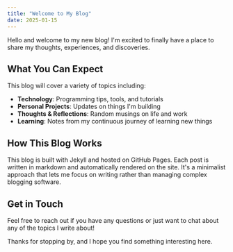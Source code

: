 ```yaml
---
title: "Welcome to My Blog"
date: 2025-01-15
---
```


Hello and welcome to my new blog! I'm excited to finally have a place to share my thoughts, experiences, and discoveries.

## What You Can Expect

This blog will cover a variety of topics including:

- **Technology**: Programming tips, tools, and tutorials
- **Personal Projects**: Updates on things I'm building
- **Thoughts & Reflections**: Random musings on life and work
- **Learning**: Notes from my continuous journey of learning new things

## How This Blog Works

This blog is built with Jekyll and hosted on GitHub Pages. Each post is written in markdown and automatically rendered on the site. It's a minimalist approach that lets me focus on writing rather than managing complex blogging software.

## Get in Touch

Feel free to reach out if you have any questions or just want to chat about any of the topics I write about!

Thanks for stopping by, and I hope you find something interesting here.